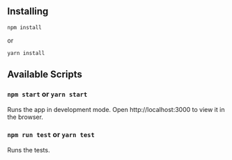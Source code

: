## Installing
```
npm install
```
or
```
yarn install
```

## Available Scripts
### `npm start` or `yarn start`
Runs the app in development mode.
Open http://localhost:3000 to view it in the browser.

### `npm run test` or `yarn test`
Runs the tests.
